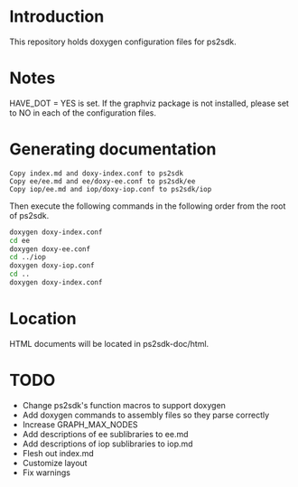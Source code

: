 # Introduction
This repository holds doxygen configuration files for ps2sdk.

# Notes
HAVE_DOT = YES is set.
If the graphviz package is not installed, please set to NO in each of the configuration files.

# Generating documentation
```
Copy index.md and doxy-index.conf to ps2sdk
Copy ee/ee.md and ee/doxy-ee.conf to ps2sdk/ee
Copy iop/ee.md and iop/doxy-iop.conf to ps2sdk/iop
```
Then execute the following commands in the following order from the root of ps2sdk.
```sh
doxygen doxy-index.conf
cd ee
doxygen doxy-ee.conf
cd ../iop
doxygen doxy-iop.conf
cd ..
doxygen doxy-index.conf
```
# Location
HTML documents will be located in ps2sdk-doc/html.
# TODO
 - Change ps2sdk's function macros to support doxygen
 - Add doxygen commands to assembly files so they parse correctly
 - Increase GRAPH_MAX_NODES
 - Add descriptions of ee sublibraries to ee.md
 - Add descriptions of iop sublibraries to iop.md
 - Flesh out index.md
 - Customize layout
 - Fix warnings
